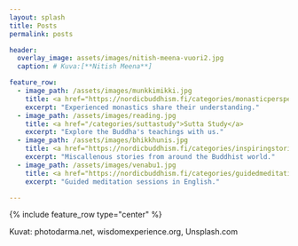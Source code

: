 ```yaml
---
layout: splash
title: Posts
permalink: posts

header:
  overlay_image: assets/images/nitish-meena-vuori2.jpg
  caption: # Kuva:[**Nitish Meena**]

feature_row:
  - image_path: /assets/images/munkkimikki.jpg
    title: <a href="https://nordicbuddhism.fi/categories/monasticperspective">Monastic Perspective</a>
    excerpt: "Experienced monastics share their understanding."
  - image_path: /assets/images/reading.jpg
    title: <a href="/categories/suttastudy">Sutta Study</a>
    excerpt: "Explore the Buddha's teachings with us."
  - image_path: /assets/images/bhikkhunis.jpg
    title: <a href="https://nordicbuddhism.fi/categories/inspiringstories">Inspiring Stories</a>
    excerpt: "Miscallenous stories from around the Buddhist world."
  - image_path: /assets/images/venabu1.jpg
    title: <a href="https://nordicbuddhism.fi/categories/guidedmeditation">Guided Meditation</a>
    excerpt: "Guided meditation sessions in English."

---
```


{% include feature_row type="center" %}

Kuvat: photodarma.net, wisdomexperience.org, Unsplash.com
